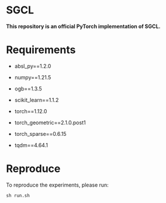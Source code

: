 # SGCL

**This repository is an official PyTorch implementation of SGCL.**

# Requirements

- absl_py==1.2.0

- numpy==1.21.5

- ogb==1.3.5

- scikit_learn==1.1.2

- torch==1.12.0

- torch_geometric==2.1.0.post1

- torch_sparse==0.6.15

- tqdm==4.64.1

# Reproduce

To reproduce the experiments, please run:

```shell
sh run.sh
```

